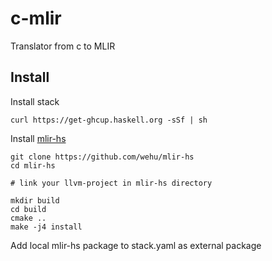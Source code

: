 # c-mlir

Translator from c to MLIR

## Install

Install stack

```shell
curl https://get-ghcup.haskell.org -sSf | sh
```

Install [mlir-hs](https://github.com/google/mlir-hs)

```shell
git clone https://github.com/wehu/mlir-hs
cd mlir-hs

# link your llvm-project in mlir-hs directory

mkdir build
cd build
cmake ..
make -j4 install
```

Add local mlir-hs package to stack.yaml as external package